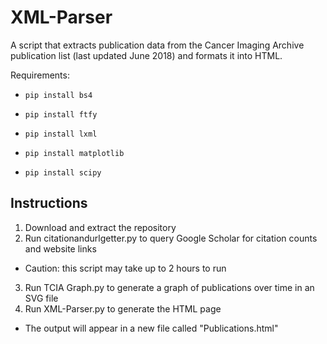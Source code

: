 # XML-Parser
A script that extracts publication data from the Cancer Imaging Archive publication list (last updated June 2018) and formats it into HTML.

Requirements:

  * `pip install bs4`
  
  * `pip install ftfy`
  
  * `pip install lxml`
  
  * `pip install matplotlib`
  
  * `pip install scipy`

Instructions
----
1. Download and extract the repository
2. Run citationandurlgetter.py to query Google Scholar for citation counts and website links
 * Caution: this script may take up to 2 hours to run
3. Run TCIA Graph.py to generate a graph of publications over time in an SVG file
4. Run XML-Parser.py to generate the HTML page
 * The output will appear in a new file called "Publications.html"
